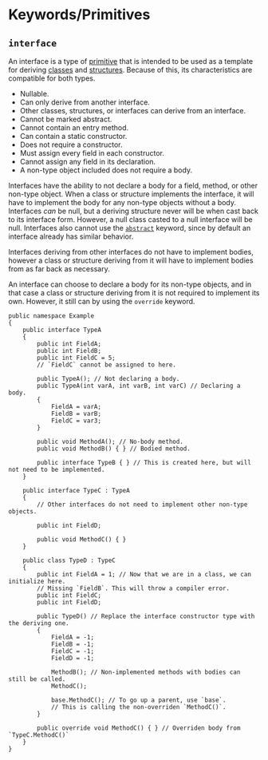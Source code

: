 # Keywords/Primitives
## `interface`

An interface is a type of [primitive](Primitives.md) that is intended to be used as a template for deriving [classes](class.md) and [structures](struct.md). Because of this, its characteristics are compatible for both types.
- Nullable.
- Can only derive from another interface.
- Other classes, structures, or interfaces can derive from an interface.
- Cannot be marked abstract.
- Cannot contain an entry method.
- Can contain a static constructor.
- Does not require a constructor.
- Must assign every field in each constructor.
- Cannot assign any field in its declaration.
- A non-type object included does not require a body.

Interfaces have the ability to not declare a body for a field, method, or other non-type object. When a class or structure implements the interface, it will have to implement the body for any non-type objects without a body. Interfaces *can* be null, but a deriving structure never will be when cast back to its interface form. However, a null class casted to a null interface will be null. Interfaces also cannot use the [`abstract`](../Implementation/abstract.md) keyword, since by default an interface already has similar behavior.

Interfaces deriving from other interfaces do not have to implement bodies, however a class or structure deriving from it will have to implement bodies from as far back as necessary.

An interface can choose to declare a body for its non-type objects, and in that case a class or structure deriving from it is not required to implement its own. However, it still can by using the `override` keyword.

```nsharp
public namespace Example
{
    public interface TypeA
    {
        public int FieldA;
        public int FieldB;
        public int FieldC = 5;
        // `FieldC` cannot be assigned to here.

        public TypeA(); // Not declaring a body.
        public TypeA(int varA, int varB, int varC) // Declaring a body.
        {
            FieldA = varA;
            FieldB = varB;
            FieldC = var3;
        }

        public void MethodA(); // No-body method.
        public void MethodB() { } // Bodied method.

        public interface TypeB { } // This is created here, but will not need to be implemented.
    }

    public interface TypeC : TypeA
    {
        // Other interfaces do not need to implement other non-type objects.

        public int FieldD;
        
        public void MethodC() { }
    }

    public class TypeD : TypeC
    {
        public int FieldA = 1; // Now that we are in a class, we can initialize here.
        // Missing `FieldB`. This will throw a compiler error.
        public int FieldC;
        public int FieldD;

        public TypeD() // Replace the interface constructor type with the deriving one.
        {
            FieldA = -1;
            FieldB = -1;
            FieldC = -1;
            FieldD = -1;

            MethodB(); // Non-implemented methods with bodies can still be called.
            MethodC();

            base.MethodC(); // To go up a parent, use `base`.
            // This is calling the non-overriden `MethodC()`.
        }

        public override void MethodC() { } // Overriden body from `TypeC.MethodC()`
    }
}
```
